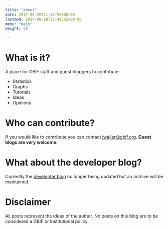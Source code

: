 ```yaml
---
title: "about"
date: 2017-08-20T21:38:52+08:00
lastmod: 2017-08-28T21:41:52+08:00
menu: "main"
weight: 50

---
```


# What is it? 

A place for GBIF staff and guest bloggers to contribute: 

* Statistics
* Graphs
* Tutorials 
* Ideas 
* Opinions 

# Who can contribute? 

If you would like to contribute you can contact jwaller@gbif.org. **Guest blogs are very welcome.** 

# What about the developer blog? 

Currently the [developter blog]("http://gbif.blogspot.com/") no longer being updated but an archive will be maintained.

# Disclaimer 

All posts represent the ideas of the author. No posts on this blog are to be considered a GBIF or Institutional policy.





